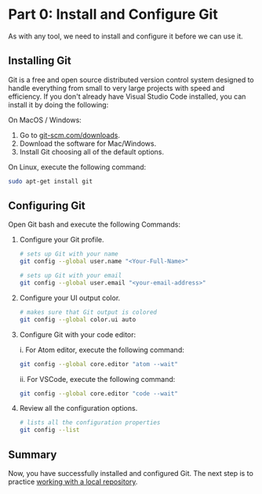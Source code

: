 # Part 0: Install and Configure Git

As with any tool, we need to install and configure it before we can use it.

## Installing Git

Git is a free and open source distributed version control system designed to handle everything from small to very large projects with speed and efficiency. If you don't already have Visual Studio Code installed, you can install it by doing the following:

On MacOS / Windows:
1. Go to [git-scm.com/downloads](https://git-scm.com/downloads/?wt.mc_id=studentamb_71460).
2. Download the software for Mac/Windows.
3. Install Git choosing all of the default options.

On Linux, execute the following command:
```bash
sudo apt-get install git
```

## Configuring Git

Open Git bash and execute the following Commands:

1. Configure your Git profile.

    ```bash
    # sets up Git with your name
    git config --global user.name "<Your-Full-Name>"
    ```

    ```bash
    # sets up Git with your email
    git config --global user.email "<your-email-address>"
    ```

2. Configure your UI output color.

    ```bash
    # makes sure that Git output is colored
    git config --global color.ui auto
    ```

3. Configure Git with your code editor:

    i. For Atom editor, execute the following command:

    ```bash
    git config --global core.editor "atom --wait"
    ```

    ii. For VSCode, execute the following command:

   ```bash
   git config --global core.editor "code --wait"
   ```

4. Review all the configuration options.

    ```bash
    # lists all the configuration properties 
    git config --list
    ```

## Summary

Now, you have successfully installed and configured Git. The next step is to practice [working with a local repository](./local-git.md).
